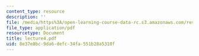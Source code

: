 ```yaml
---
content_type: resource
description: ''
file: /media/https%3A/open-learning-course-data-rc.s3.amazonaws.com/res-14-001-abdul-latif-jameel-poverty-action-lab-executive-training-evaluating-social-programs-2009-spring-2009/8e37e8bc9da6defc34fa551b28a5310f_lecture4.pdf
file_type: application/pdf
resourcetype: Document
title: lecture4.pdf
uid: 8e37e8bc-9da6-defc-34fa-551b28a5310f
---
```

